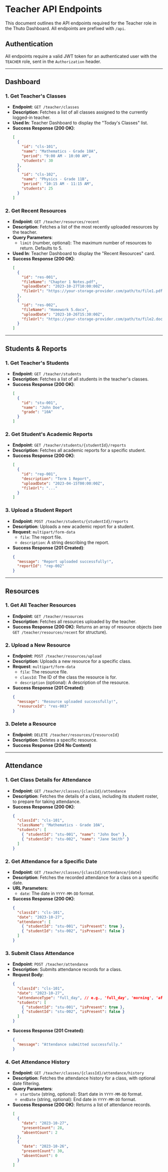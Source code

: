# Teacher API Endpoints

This document outlines the API endpoints required for the Teacher role in the Thuto Dashboard. All endpoints are prefixed with `/api`.

## Authentication

All endpoints require a valid JWT token for an authenticated user with the `TEACHER` role, sent in the `Authorization` header.

---

## Dashboard

### 1. Get Teacher's Classes

- **Endpoint**: `GET /teacher/classes`
- **Description**: Fetches a list of all classes assigned to the currently logged-in teacher.
- **Used In**: Teacher Dashboard to display the "Today's Classes" list.
- **Success Response (200 OK)**:
  ```json
  [
    {
      "id": "cls-101",
      "name": "Mathematics - Grade 10A",
      "period": "9:00 AM - 10:00 AM",
      "students": 30
    },
    {
      "id": "cls-102",
      "name": "Physics - Grade 11B",
      "period": "10:15 AM - 11:15 AM",
      "students": 25
    }
  ]
  ```

### 2. Get Recent Resources

- **Endpoint**: `GET /teacher/resources/recent`
- **Description**: Fetches a list of the most recently uploaded resources by the teacher.
- **Query Parameters**:
  - `limit` (number, optional): The maximum number of resources to return. Defaults to 5.
- **Used In**: Teacher Dashboard to display the "Recent Resources" card.
- **Success Response (200 OK)**:
  ```json
  [
    {
      "id": "res-001",
      "fileName": "Chapter 1 Notes.pdf",
      "uploadDate": "2023-10-27T10:00:00Z",
      "fileUrl": "https://your-storage-provider.com/path/to/file1.pdf"
    },
    {
      "id": "res-002",
      "fileName": "Homework 5.docx",
      "uploadDate": "2023-10-26T15:30:00Z",
      "fileUrl": "https://your-storage-provider.com/path/to/file2.docx"
    }
  ]
  ```

---

## Students & Reports

### 1. Get Teacher's Students

- **Endpoint**: `GET /teacher/students`
- **Description**: Fetches a list of all students in the teacher's classes.
- **Success Response (200 OK)**:
  ```json
  [
    {
      "id": "stu-001",
      "name": "John Doe",
      "grade": "10A"
    }
  ]
  ```

### 2. Get Student's Academic Reports

- **Endpoint**: `GET /teacher/students/{studentId}/reports`
- **Description**: Fetches all academic reports for a specific student.
- **Success Response (200 OK)**:
  ```json
  [
    {
      "id": "rep-001",
      "description": "Term 1 Report",
      "uploadDate": "2023-04-15T00:00:00Z",
      "fileUrl": "..."
    }
  ]
  ```

### 3. Upload a Student Report

- **Endpoint**: `POST /teacher/students/{studentId}/reports`
- **Description**: Uploads a new academic report for a student.
- **Request**: `multipart/form-data`
  - `file`: The report file.
  - `description`: A string describing the report.
- **Success Response (201 Created)**:
  ```json
  {
    "message": "Report uploaded successfully!",
    "reportId": "rep-002"
  }
  ```

---

## Resources

### 1. Get All Teacher Resources

- **Endpoint**: `GET /teacher/resources`
- **Description**: Fetches all resources uploaded by the teacher.
- **Success Response (200 OK)**: Returns an array of resource objects (see `GET /teacher/resources/recent` for structure).

### 2. Upload a New Resource

- **Endpoint**: `POST /teacher/resources/upload`
- **Description**: Uploads a new resource for a specific class.
- **Request**: `multipart/form-data`
  - `file`: The resource file.
  - `classId`: The ID of the class the resource is for.
  - `description` (optional): A description of the resource.
- **Success Response (201 Created)**:
  ```json
  {
    "message": "Resource uploaded successfully!",
    "resourceId": "res-003"
  }
  ```

### 3. Delete a Resource

- **Endpoint**: `DELETE /teacher/resources/{resourceId}`
- **Description**: Deletes a specific resource.
- **Success Response (204 No Content)**

---

## Attendance

### 1. Get Class Details for Attendance

- **Endpoint**: `GET /teacher/classes/{classId}/attendance`
- **Description**: Fetches the details of a class, including its student roster, to prepare for taking attendance.
- **Success Response (200 OK)**:
  ```json
  {
    "classId": "cls-101",
    "className": "Mathematics - Grade 10A",
    "students": [
      { "studentId": "stu-001", "name": "John Doe" },
      { "studentId": "stu-002", "name": "Jane Smith" }
    ]
  }
  ```

### 2. Get Attendance for a Specific Date

- **Endpoint**: `GET /teacher/classes/{classId}/attendance/{date}`
- **Description**: Fetches the recorded attendance for a class on a specific date.
- **URL Parameters**:
  - `date`: The date in `YYYY-MM-DD` format.
- **Success Response (200 OK)**:
  ```json
  {
    "classId": "cls-101",
    "date": "2023-10-27",
    "attendance": [
      { "studentId": "stu-001", "isPresent": true },
      { "studentId": "stu-002", "isPresent": false }
    ]
  }
  ```

### 3. Submit Class Attendance

- **Endpoint**: `POST /teacher/attendance`
- **Description**: Submits attendance records for a class.
- **Request Body**:
  ```json
  {
    "classId": "cls-101",
    "date": "2023-10-27",
    "attendanceType": "full_day", // e.g., 'full_day', 'morning', 'afternoon'
    "students": [
      { "studentId": "stu-001", "isPresent": true },
      { "studentId": "stu-002", "isPresent": false }
    ]
  }
  ```
- **Success Response (201 Created)**:
  ```json
  {
    "message": "Attendance submitted successfully."
  }
  ```

### 4. Get Attendance History

- **Endpoint**: `GET /teacher/classes/{classId}/attendance/history`
- **Description**: Fetches the attendance history for a class, with optional date filtering.
- **Query Parameters**:
  - `startDate` (string, optional): Start date in `YYYY-MM-DD` format.
  - `endDate` (string, optional): End date in `YYYY-MM-DD` format.
- **Success Response (200 OK)**: Returns a list of attendance records.
  ```json
  [
    {
      "date": "2023-10-27",
      "presentCount": 28,
      "absentCount": 2
    },
    {
      "date": "2023-10-26",
      "presentCount": 30,
      "absentCount": 0
    }
  ]
  ```
